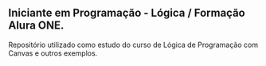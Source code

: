 ## Iniciante em Programação - Lógica / Formação Alura ONE.

Repositório utilizado como estudo do curso de Lógica de Programação com Canvas e outros exemplos.
